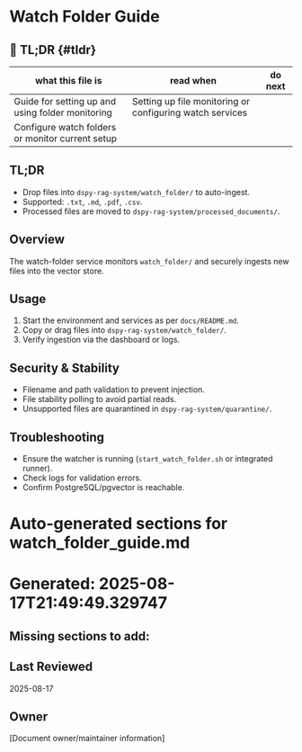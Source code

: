 # Watch Folder Guide

## 🔎 TL;DR {#tldr}

| what this file is | read when | do next |
|---|---|---|
| Guide for setting up and using folder monitoring | Setting up file monitoring or configuring watch services |
Configure watch folders or monitor current setup |



## TL;DR

- Drop files into `dspy-rag-system/watch_folder/` to auto-ingest.
- Supported: `.txt`, `.md`, `.pdf`, `.csv`.
- Processed files are moved to `dspy-rag-system/processed_documents/`.

## Overview

The watch-folder service monitors `watch_folder/` and securely ingests new files into the vector store.

## Usage

1. Start the environment and services as per `docs/README.md`.
2. Copy or drag files into `dspy-rag-system/watch_folder/`.
3. Verify ingestion via the dashboard or logs.

## Security & Stability

- Filename and path validation to prevent injection.
- File stability polling to avoid partial reads.
- Unsupported files are quarantined in `dspy-rag-system/quarantine/`.

## Troubleshooting

- Ensure the watcher is running (`start_watch_folder.sh` or integrated runner).
- Check logs for validation errors.
- Confirm PostgreSQL/pgvector is reachable.

<!-- README_AUTOFIX_START -->
# Auto-generated sections for watch_folder_guide.md
# Generated: 2025-08-17T21:49:49.329747

## Missing sections to add:

## Last Reviewed

2025-08-17

## Owner

[Document owner/maintainer information]

<!-- README_AUTOFIX_END -->
